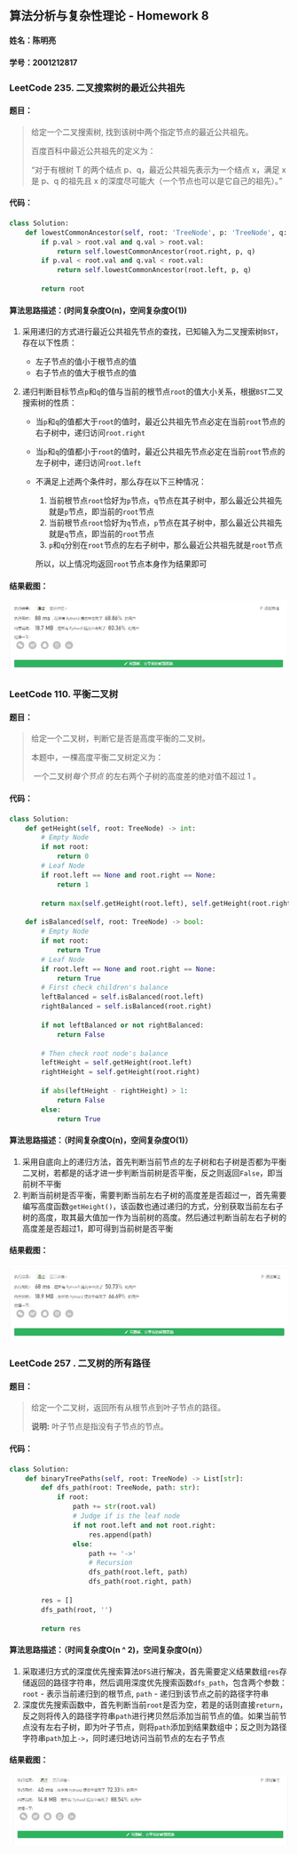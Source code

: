 ## 算法分析与复杂性理论 - Homework 8

#### 姓名：陈明亮

#### 学号：2001212817



### LeetCode 235.  二叉搜索树的最近公共祖先

#### 题目：

> 给定一个二叉搜索树, 找到该树中两个指定节点的最近公共祖先。
>
> 百度百科中最近公共祖先的定义为：
>
> “对于有根树 T 的两个结点 p、q，最近公共祖先表示为一个结点 x，满足 x 是 p、q 的祖先且 x 的深度尽可能大（一个节点也可以是它自己的祖先）。”



#### 代码：

```python
class Solution:
    def lowestCommonAncestor(self, root: 'TreeNode', p: 'TreeNode', q: 'TreeNode') -> 'TreeNode':
        if p.val > root.val and q.val > root.val:
            return self.lowestCommonAncestor(root.right, p, q)
        if p.val < root.val and q.val < root.val:
            return self.lowestCommonAncestor(root.left, p, q)
        
        return root
```



#### 算法思路描述：(时间复杂度O(n)，空间复杂度O(1))

1. 采用递归的方式进行最近公共祖先节点的查找，已知输入为二叉搜索树`BST`，存在以下性质：

   * 左子节点的值小于根节点的值
   * 右子节点的值大于根节点的值

2. 递归判断目标节点`p`和`q`的值与当前的根节点`root`的值大小关系，根据`BST`二叉搜索树的性质：

   * 当`p`和`q`的值都大于`root`的值时，最近公共祖先节点必定在当前`root`节点的右子树中，递归访问`root.right`

   * 当`p`和`q`的值都小于`root`的值时，最近公共祖先节点必定在当前`root`节点的左子树中，递归访问`root.left`

   * 不满足上述两个条件时，那么存在以下三种情况：

     1. 当前根节点`root`恰好为`p`节点，`q`节点在其子树中，那么最近公共祖先就是`p`节点，即当前的`root`节点
     2. 当前根节点`root`恰好为`q`节点，`p`节点在其子树中，那么最近公共祖先就是`q`节点，即当前的`root`节点
     3. `p`和`q`分别在`root`节点的左右子树中，那么最近公共祖先就是`root`节点

     所以，以上情况均返回`root`节点本身作为结果即可



#### 结果截图：

![img](https://github.com/Palette25/Algo-2021/blob/main/Homework8/figures/1.jpg)



### LeetCode 110.  平衡二叉树

#### 题目：

> 给定一个二叉树，判断它是否是高度平衡的二叉树。
>
> 本题中，一棵高度平衡二叉树定义为：
>
> ​	一个二叉树*每个节点* 的左右两个子树的高度差的绝对值不超过 1 。



#### 代码：

```python
class Solution:
    def getHeight(self, root: TreeNode) -> int:
        # Empty Node
        if not root: 
            return 0
        # Leaf Node
        if root.left == None and root.right == None:
            return 1

        return max(self.getHeight(root.left), self.getHeight(root.right)) + 1

    def isBalanced(self, root: TreeNode) -> bool:
        # Empty Node
        if not root: 
            return True
        # Leaf Node
        if root.left == None and root.right == None:
            return True
        # First check children's balance
        leftBalanced = self.isBalanced(root.left)
        rightBalanced = self.isBalanced(root.right)

        if not leftBalanced or not rightBalanced:
            return False
        
        # Then check root node's balance
        leftHeight = self.getHeight(root.left)
        rightHeight = self.getHeight(root.right)

        if abs(leftHeight - rightHeight) > 1:
            return False
        else:
            return True
```



#### 算法思路描述：（时间复杂度O(n)，空间复杂度O(1)）

1. 采用自底向上的递归方法，首先判断当前节点的左子树和右子树是否都为平衡二叉树，若都是的话才进一步判断当前树是否平衡，反之则返回`False`，即当前树不平衡
2. 判断当前树是否平衡，需要判断当前左右子树的高度差是否超过一，首先需要编写高度函数`getHeight()`，该函数也通过递归的方式，分别获取当前左右子树的高度，取其最大值加一作为当前树的高度。然后通过判断当前左右子树的高度差是否超过1，即可得到当前树是否平衡



#### 结果截图：

![img](https://github.com/Palette25/Algo-2021/blob/main/Homework8/figures/2.jpg)



### LeetCode 257 . 二叉树的所有路径

#### 题目：

> 给定一个二叉树，返回所有从根节点到叶子节点的路径。
>
> **说明:** 叶子节点是指没有子节点的节点。



#### 代码：

```python
class Solution:
    def binaryTreePaths(self, root: TreeNode) -> List[str]:
        def dfs_path(root: TreeNode, path: str):
            if root:
                path += str(root.val)
                # Judge if is the leaf node
                if not root.left and not root.right:
                    res.append(path)
                else:
                    path += '->'
                    # Recursion
                    dfs_path(root.left, path)
                    dfs_path(root.right, path)

        res = []
        dfs_path(root, '')
        
        return res
```



#### 算法思路描述：（时间复杂度O(n ^ 2)，空间复杂度O(n)）

1. 采取递归方式的深度优先搜索算法`DFS`进行解决，首先需要定义结果数组`res`存储返回的路径字符串，然后调用深度优先搜索函数`dfs_path`，包含两个参数：`root` - 表示当前递归到的根节点, `path` - 递归到该节点之前的路径字符串
2. 深度优先搜索函数中，首先判断当前`root`是否为空，若是的话则直接`return`，反之则将传入的路径字符串`path`进行拷贝然后添加当前节点的值。如果当前节点没有左右子树，即为叶子节点，则将`path`添加到结果数组中；反之则为路径字符串`path`加上`->`，同时递归地访问当前节点的左右子节点



#### 结果截图：

![img](https://github.com/Palette25/Algo-2021/blob/main/Homework8/figures/3.jpg)

